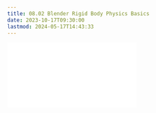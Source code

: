 ```yaml
---
title: 08.02 Blender Rigid Body Physics Basics
date: 2023-10-17T09:30:00
lastmod: 2024-05-17T14:43:33
---
```


![Link to included content](../../../../3d-modeling/blender/rigid-body-physics-quick-start-tutorial-blender.md)

